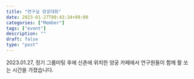 ```yaml
---
title: "연구실 양궁대회"
date: 2023-01-27T00:43:34+09:00
categories: ["Member"]
tags: ["event"]
description: ""
draft: false
type: "post"
---
```

 2023.01.27, 정기 그룹미팅 후에 신촌에 위치한 양궁 카페에서 연구원들이 함께 활 쏘는 시간을 가졌습니다.  


<div class='image'>
<img src="/images/event1.png" class="img-responsive; width:50%;" alt="">
</div>
<br>
